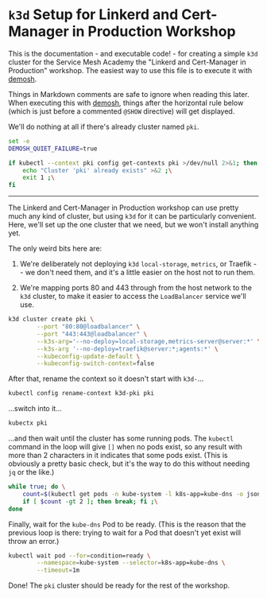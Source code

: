 # `k3d` Setup for Linkerd and Cert-Manager in Production Workshop

This is the documentation - and executable code! - for creating a simple `k3d`
cluster for the Service Mesh Academy the "Linkerd and Cert-Manager in
Production" workshop. The easiest way to use this file is to execute it with
[demosh].

Things in Markdown comments are safe to ignore when reading this later. When
executing this with [demosh], things after the horizontal rule below (which is
just before a commented `@SHOW` directive) will get displayed.

[demosh]: https://github.com/BuoyantIO/demosh

We'll do nothing at all if there's already cluster named `pki`.

```bash
set -e
DEMOSH_QUIET_FAILURE=true

if kubectl --context pki config get-contexts pki >/dev/null 2>&1; then \
    echo "Cluster 'pki' already exists" >&2 ;\
    exit 1 ;\
fi
```

<!-- @import demosh/demo-tools.sh -->
----
<!-- @SHOW -->

The Linkerd and Cert-Manager in Production workshop can use pretty much any
kind of cluster, but using `k3d` for it can be particularly convenient. Here,
we'll set up the one cluster that we need, but we won't install anything yet.

The only weird bits here are:

1. We're deliberately not deploying `k3d` `local-storage`, `metrics`, or
   Traefik -- we don't need them, and it's a little easier on the host not to
   run them.

2. We're mapping ports 80 and 443 through from the host network to the `k3d`
   cluster, to make it easier to access the `LoadBalancer` service we'll use.

```bash
k3d cluster create pki \
        --port "80:80@loadbalancer" \
        --port "443:443@loadbalancer" \
        --k3s-arg='--no-deploy=local-storage,metrics-server@server:*' \
        --k3s-arg '--no-deploy=traefik@server:*;agents:*' \
        --kubeconfig-update-default \
        --kubeconfig-switch-context=false
```

After that, rename the context so it doesn't start with `k3d-`...

```bash
kubectl config rename-context k3d-pki pki
```

...switch into it...

```bash
kubectx pki
```

...and then wait until the cluster has some running pods. The `kubectl`
command in the loop will give `[]` when no pods exist, so any result with more
than 2 characters in it indicates that some pods exist. (This is obviously a
pretty basic check, but it's the way to do this without needing `jq` or the
like.)

```bash
while true; do \
    count=$(kubectl get pods -n kube-system -l k8s-app=kube-dns -o jsonpath='{ .items }' | wc -c) ;\
    if [ $count -gt 2 ]; then break; fi ;\
done
```

Finally, wait for the `kube-dns` Pod to be ready. (This is the reason that the
previous loop is there: trying to wait for a Pod that doesn't yet exist will
throw an error.)

```bash
kubectl wait pod --for=condition=ready \
        --namespace=kube-system --selector=k8s-app=kube-dns \
        --timeout=1m
```

Done! The `pki` cluster should be ready for the rest of the workshop.

<!-- @wait_clear -->
